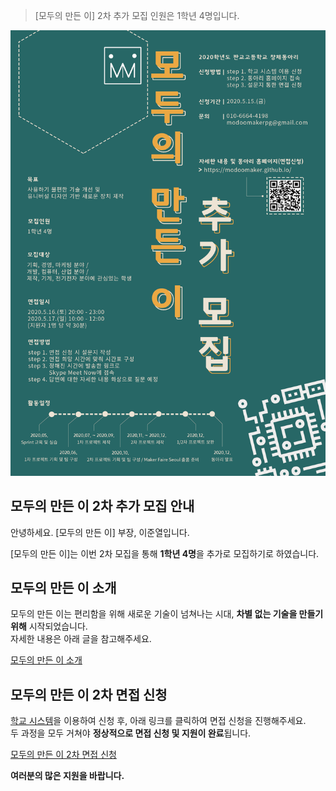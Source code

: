 > [모두의 만든 이] 2차 추가 모집 인원은 1학년 4명입니다.

<!-- more -->

![1](https://github.com/ModooMaker/ModooMaker.github.io/blob/master/_posts/introimg/%ED%8F%AC%EC%8A%A4%ED%84%B0%20v2-1.png?raw=true)

모두의 만든 이 2차 추가 모집 안내
---------------------------------

안녕하세요. [모두의 만든 이] 부장, 이준열입니다.

[모두의 만든 이]는 이번 2차 모집을 통해 **1학년 4명**을 추가로 모집하기로 하였습니다.

모두의 만든 이 소개
-------------------

모두의 만든 이는 편리함을 위해 새로운 기술이 넘쳐나는 시대, **차별 없는 기술을 만들기 위해** 시작되었습니다.  
자세한 내용은 아래 글을 참고해주세요.

[모두의 만든 이 소개](https://modoomaker.github.io/2020/05/06/%EB%AA%A8%EB%91%90%EC%9D%98-%EB%A7%8C%EB%93%A0-%EC%9D%B4-%EC%86%8C%EA%B0%9C/)

모두의 만든 이 2차 면접 신청
----------------------------

[학교 시스템](https://pangyo.schm.co.kr)을 이용하여 신청 후, 아래 링크를 클릭하여 면접 신청을 진행해주세요.  
두 과정을 모두 거쳐야 **정상적으로 면접 신청 및 지원이 완료**됩니다.

[모두의 만든 이 2차 면접 신청](https://modoomaker.github.io/2020/05/15/%EB%AA%A8%EB%91%90%EC%9D%98-%EB%A7%8C%EB%93%A0-%EC%9D%B4-2%EC%B0%A8-%EB%A9%B4%EC%A0%91-%EC%8B%A0%EC%B2%AD/)

**여러분의 많은 지원을 바랍니다.**

